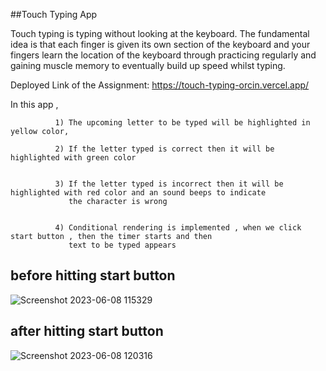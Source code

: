 ##Touch Typing App

Touch typing is typing without looking at the keyboard. The fundamental idea is that each finger is given its own section of the keyboard and your fingers learn the location of the keyboard through practicing regularly and gaining muscle memory to eventually build up speed whilst typing.

Deployed Link of the Assignment: https://touch-typing-orcin.vercel.app/

In this app ,


              1) The upcoming letter to be typed will be highlighted in yellow color,

              2) If the letter typed is correct then it will be highlighted with green color 
              
              
              3) If the letter typed is incorrect then it will be highlighted with red color and an sound beeps to indicate
                 the character is wrong
                 
                 
              4) Conditional rendering is implemented , when we click start button , then the timer starts and then 
                 text to be typed appears
              
## before hitting start button
![Screenshot 2023-06-08 115329](https://github.com/Janani1727/chaabi-touch-typing/assets/109611448/f3a4bf45-2299-456b-991e-c42a8f5ae6d6)

## after hitting start button
![Screenshot 2023-06-08 120316](https://github.com/Janani1727/chaabi-touch-typing/assets/109611448/1b67bb46-b8dc-468f-9cc5-c7c9ffba1044)



              
